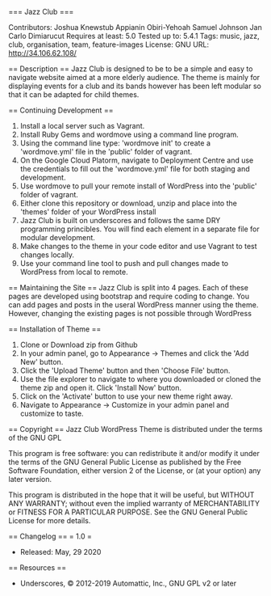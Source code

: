 === Jazz Club ===

Contributors:
Joshua Knewstub
Appianin Obiri-Yehoah
Samuel Johnson
Jan Carlo Dimiarucut
Requires at least: 5.0
Tested up to: 5.4.1
Tags: music, jazz, club, organisation, team, feature-images
License: GNU
URL: http://34.106.62.108/

== Description ==
Jazz Club is designed to be to be a simple and easy to navigate website aimed at a more elderly audience. The theme is mainly for displaying events for a club and its bands however has been left modular so that it can be adapted for child themes.

== Continuing Development == 
1. Install a local server such as Vagrant.
2. Install Ruby Gems and wordmove using a command line program.
3. Using the command line type: 'wordmove init' to create a 'wordmove.yml' file in the 'public' folder of vagrant.
4. On the Google Cloud Platorm, navigate to Deployment Centre and use the credentials to fill out the 'wordmove.yml' file for both staging and development.
5. Use wordmove to pull your remote install of WordPress into the 'public' folder of vagrant.
6. Either clone this repository or download, unzip and place into the 'themes' folder of your WordPress install
7. Jazz Club is built on underscores and follows the same DRY programming princibles. You will find each element in a separate file for modular development.
8. Make changes to the theme in your code editor and use Vagrant to test changes locally.
9. Use your command line tool to push and pull changes made to WordPress from local to remote.

== Maintaining the Site ==
Jazz Club is split into 4 pages. Each of these pages are developed using bootstrap and require coding to change. You can add pages and posts in the useral WordPress manner using the theme. However, changing the existing pages is not possible through WordPress

== Installation of Theme ==
1. Clone or Download zip from Github
2. In your admin panel, go to Appearance -> Themes and click the 'Add New' button.
3. Click the 'Upload Theme' button and then 'Choose File' button.
4. Use the file explorer to navigate to where you downloaded or cloned the theme zip and open it. Click 'Install Now' button.
5. Click on the 'Activate' button to use your new theme right away.
6. Navigate to Appearance -> Customize in your admin panel and customize to taste.

== Copyright ==
Jazz Club WordPress Theme is distributed under the terms of the GNU GPL

This program is free software: you can redistribute it and/or modify
it under the terms of the GNU General Public License as published by
the Free Software Foundation, either version 2 of the License, or
(at your option) any later version.

This program is distributed in the hope that it will be useful,
but WITHOUT ANY WARRANTY; without even the implied warranty of
MERCHANTABILITY or FITNESS FOR A PARTICULAR PURPOSE. See the
GNU General Public License for more details.

== Changelog ==
= 1.0 =
* Released: May, 29 2020

== Resources ==
* Underscores, © 2012-2019 Automattic, Inc., GNU GPL v2 or later